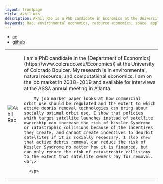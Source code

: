 ```yaml
---
layout: frontpage
title: Akhil Rao
description: Akhil Rao is a PhD candidate in Economics at the University of Colorado - Boulder; research in environmental and natural resource economics
keywords: Rao, environmental economics, resource economics, space, applied theory, computational economics
---
```


<div class="navbar">
  <div class="navbar-inner">
      <ul class="nav">
          <li><a href="{{ BASE_PATH }}/assets/rao_cv.pdf">cv</a></li>
          <li><a href="https://github.com/akhilrao">github</a></li>
      </ul>
  </div>
</div>



<table class="wide">
  <tr>
  <td class = "left">
     <img src="../assets/pics/akhil_portrait.png"
                  title="Akhil Rao"
    />
  </td>

  <td class = "right"> 
      <p>  I am a PhD candidate in the
        [Department of Economics](https://www.colorado.edu/Economics/)
        at the University of Colorado Boulder. My research is
        in environmental, natural resource, and computational economics. I am on the job market in 2018-2019 and available for interviews at the ASSA annual meeting in Atlanta. <br/>

        My job market paper looks at how commercial orbit use should be regulated and the extent to which active debris removal technologies can bring about socially optimal orbit use. I show that policies which target satellite launches instead of satellite ownership can increase the risk of Kessler Syndrome or catastrophic collisions because of the incentives they create, and cannot create incentives to deorbit satellites if it is socially necessary. I also show that active debris removal can reduce the risk of Kessler Syndrome no matter how it is financed, but can only reduce the risk of catastrophic collisions to the extent that satellite owners pay for removal. <br/>

      </p>
  </td>  
</tr>
</table>
